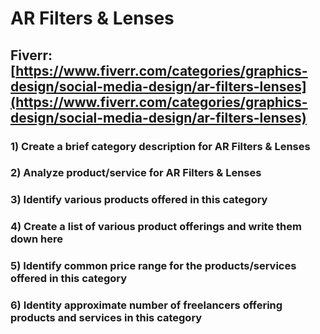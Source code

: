 # AR Filters & Lenses
## Fiverr: [https://www.fiverr.com/categories/graphics-design/social-media-design/ar-filters-lenses](https://www.fiverr.com/categories/graphics-design/social-media-design/ar-filters-lenses)
### 1) Create a brief category description for AR Filters & Lenses
### 2) Analyze product/service for AR Filters & Lenses
### 3) Identify various products offered in this category
### 4) Create a list of various product offerings and write them down here
### 5) Identify common price range for the products/services offered in this category
### 6) Identity approximate number of freelancers offering products and services in this category

